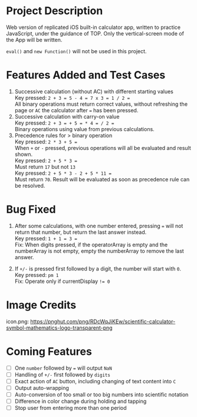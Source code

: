 # Project Description
Web version of replicated iOS built-in calculator app, written to practice 
JavaScript, under the guidance of TOP. Only the vertical-screen mode of the App
will be written.   

`eval()` and `new Function()` will not be used in this project.  

# Features Added and Test Cases
1) Successive calculation (without AC) with different starting values  
Key pressed: `2 + 3 = 5 - 4 = 7 x 3 = 1 / 2 =`  
All binary operations must return correct values, without refreshing the page
or `AC` the calculator after `=` has been pressed.  
2) Successive calculation with carry-on value  
Key pressed: `2 + 3 = + 5 = * 4 = / 2 =`  
Binary operations using value from previous calculations.  
3) Precedence rules for > binary operation  
Key pressed: `2 * 3 + 5 =`  
When `+` or `-` pressed, previous operations will all be evaluated and result shown.  
Key pressed: `2 + 5 * 3 =`  
Must return `17` but not `13`  
Key pressed: `2 + 5 * 3 - 2 + 5 * 11 =`  
Must return `70`. Result will be evaluated as soon as precedence rule can be 
resolved.

# Bug Fixed
1) After some calculations, with one number entered, pressing `=` will not return
that number, but return the last answer instead.  
Key pressed: `1 + 1 = 3 =`  
Fix: When digits pressed, if the operatorArray is empty and the numberArray is
not empty, empty the numberArray to remove the last answer.  

2) If `+/-` is pressed first followed by a digit, the number will start with `0`.  
Key pressed: `pm 1`  
Fix: Operate only if currentDisplay `!= 0`  

# Image Credits
icon.png: https://pnghut.com/png/RDcWqJiKEw/scientific-calculator-symbol-mathematics-logo-transparent-png

# Coming Features
- [ ] One `number` followed by `=` will output `NaN`  
- [ ] Handling of `+/-` first followed by `digits`  
- [ ] Exact action of `AC` button, including changing of text content into `C`  
- [ ] Output auto-wrapping  
- [ ] Auto-conversion of too small or too big numbers into scientific notation    
- [ ] Difference in color change during holding and tapping  
- [ ] Stop user from entering more than one period  